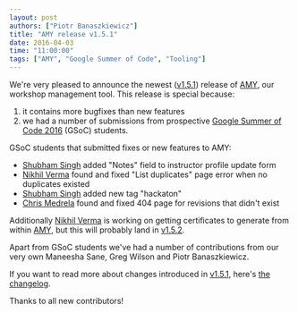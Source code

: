 ```yaml
---
layout: post
authors: ["Piotr Banaszkiewicz"]
title: "AMY release v1.5.1"
date: 2016-04-03
time: "11:00:00"
tags: ["AMY", "Google Summer of Code", "Tooling"]
---
```


We're very pleased to announce the newest ([v1.5.1][]) release of [AMY][], our
workshop management tool.  This release is special because:

1. it contains more bugfixes than new features
2. we had a number of submissions from prospective
   [Google Summer of Code 2016](https://summerofcode.withgoogle.com/) (GSoC)
   students.

GSoC students that submitted fixes or new features to AMY:

* [Shubham Singh][] added "Notes" field to instructor profile update form
* [Nikhil Verma][] found and fixed "List duplicates" page error when no
  duplicates existed
* [Shubham Singh][] added new tag "hackaton"
* [Chris Medrela][] found and fixed 404 page for revisions that didn't exist

Additionally [Nikhil Verma][] is working on getting certificates to generate
from within [AMY][], but this will probably land in [v1.5.2][].

Apart from GSoC students we've had a number of contributions from our very
own Maneesha Sane, Greg Wilson and Piotr Banaszkiewicz.

If you want to read more about changes introduced in [v1.5.1][], here's
[the changelog](http://piotr.banaszkiewicz.org/blog/2016/04/02/amy-release-151/).

Thanks to all new contributors!

  [AMY]: https://github.com/swcarpentry/amy
  [v1.5.1]: https://github.com/swcarpentry/amy/milestones/v1.5.1
  [v1.5.2]: https://github.com/swcarpentry/amy/milestones/v1.5.2
  [Shubham Singh]: https://github.com/shubhsingh594
  [Nikhil Verma]: https://github.com/nikhilweee
  [Chris Medrela]: https://github.com/chrismedrela

